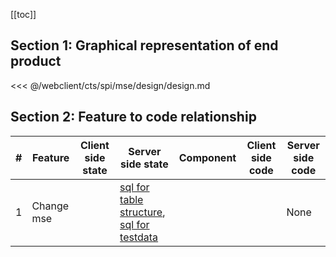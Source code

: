 [[toc]]

## Section 1: Graphical representation of end product

<<< @/webclient/cts/spi/mse/design/design.md

## Section 2: Feature to code relationship

| #   | Feature    | Client side state | Server side state                                                                                                                                                                                                                                                                              | Component | Client side code | Server side code |
| --- | ---------- | ----------------- | ---------------------------------------------------------------------------------------------------------------------------------------------------------------------------------------------------------------------------------------------------------------------------------------------- | --------- | ---------------- | ---------------- |
| 1   | Change mse |                   | [sql for table structure](https://github.com/savantcare/emr/blob/master/webclient/cts/spi/mse/db/structure/sc_mse/structure-gen-on-2020-07-06.sql), [sql for testdata](https://github.com/savantcare/emr/blob/master/webclient/cts/spi/mse/db/structure/sc_mse/testdata-gen-on-2020-07-06.sql) |           |                  | None             |
